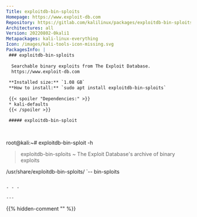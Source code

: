```yaml
---
Title: exploitdb-bin-sploits
Homepage: https://www.exploit-db.com
Repository: https://gitlab.com/kalilinux/packages/exploitdb-bin-sploits
Architectures: all
Version: 20220802-0kali1
Metapackages: kali-linux-everything 
Icon: /images/kali-tools-icon-missing.svg
PackagesInfo: |
 ### exploitdb-bin-sploits
 
  Searchable binary exploits from The Exploit Database.
  https://www.exploit-db.com
 
 **Installed size:** `1.08 GB`  
 **How to install:** `sudo apt install exploitdb-bin-sploits`  
 
 {{< spoiler "Dependencies:" >}}
 * kali-defaults
 {{< /spoiler >}}
 
 ##### exploitdb-bin-sploit
 
 
 ```
 root@kali:~# exploitdb-bin-sploit -h
 
 > exploitdb-bin-sploits ~ The Exploit Database's archive of binary exploits
 
 /usr/share/exploitdb-bin-sploits/
 `-- bin-sploits
 ```
 
 - - -
 
---
```

{{% hidden-comment "<!--Do not edit anything above this line-->" %}}
